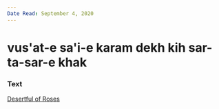 ```yaml
---
Date Read: September 4, 2020
---
```


# vus'at-e sa'i-e karam dekh kih sar-ta-sar-e khak

### Text
[Desertful of Roses](http://www.columbia.edu/itc/mealac/pritchett/00ghalib/069/index_069.html)

